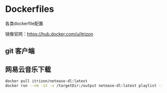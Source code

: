 # Dockerfiles

各类dockerfile配置

镜像官网：https://hub.docker.com/u/itrizon

## git 客户端

## 网易云音乐下载

```bash
docker pull itrizon/netease-dl:latest
docker run --rm -it -v /targetDir:/output netease-dl:latest playlist -i id
```